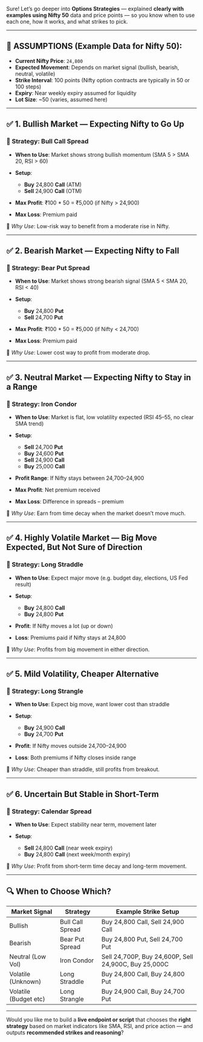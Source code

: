Sure! Let’s go deeper into **Options Strategies** — explained **clearly with examples using Nifty 50** data and price points — so you know when to use each one, how it works, and what strikes to pick.

---

## 📘 ASSUMPTIONS (Example Data for Nifty 50):

- **Current Nifty Price**: `24,800`
- **Expected Movement**: Depends on market signal (bullish, bearish, neutral, volatile)
- **Strike Interval**: 100 points (Nifty option contracts are typically in 50 or 100 steps)
- **Expiry**: Near weekly expiry assumed for liquidity
- **Lot Size**: \~50 (varies, assumed here)

---

## ✅ 1. **Bullish Market — Expecting Nifty to Go Up**

### 📌 Strategy: **Bull Call Spread**

- **When to Use**: Market shows strong bullish momentum (SMA 5 > SMA 20, RSI > 60)
- **Setup**:

  - **Buy** 24,800 **Call** (ATM)
  - **Sell** 24,900 **Call** (OTM)

- **Max Profit**: ₹100 \* 50 = ₹5,000 (if Nifty > 24,900)
- **Max Loss**: Premium paid

🧠 _Why Use_: Low-risk way to benefit from a moderate rise in Nifty.

---

## ✅ 2. **Bearish Market — Expecting Nifty to Fall**

### 📌 Strategy: **Bear Put Spread**

- **When to Use**: Market shows strong bearish signal (SMA 5 < SMA 20, RSI < 40)
- **Setup**:

  - **Buy** 24,800 **Put**
  - **Sell** 24,700 **Put**

- **Max Profit**: ₹100 \* 50 = ₹5,000 (if Nifty < 24,700)
- **Max Loss**: Premium paid

🧠 _Why Use_: Lower cost way to profit from moderate drop.

---

## ✅ 3. **Neutral Market — Expecting Nifty to Stay in a Range**

### 📌 Strategy: **Iron Condor**

- **When to Use**: Market is flat, low volatility expected (RSI 45–55, no clear SMA trend)
- **Setup**:

  - **Sell** 24,700 **Put**
  - **Buy** 24,600 **Put**
  - **Sell** 24,900 **Call**
  - **Buy** 25,000 **Call**

- **Profit Range**: If Nifty stays between 24,700–24,900
- **Max Profit**: Net premium received
- **Max Loss**: Difference in spreads – premium

🧠 _Why Use_: Earn from time decay when the market doesn’t move much.

---

## ✅ 4. **Highly Volatile Market — Big Move Expected, But Not Sure of Direction**

### 📌 Strategy: **Long Straddle**

- **When to Use**: Expect major move (e.g. budget day, elections, US Fed result)
- **Setup**:

  - **Buy** 24,800 **Call**
  - **Buy** 24,800 **Put**

- **Profit**: If Nifty moves a lot (up or down)
- **Loss**: Premiums paid if Nifty stays at 24,800

🧠 _Why Use_: Profits from big movement in either direction.

---

## ✅ 5. **Mild Volatility, Cheaper Alternative**

### 📌 Strategy: **Long Strangle**

- **When to Use**: Expect big move, want lower cost than straddle
- **Setup**:

  - **Buy** 24,900 **Call**
  - **Buy** 24,700 **Put**

- **Profit**: If Nifty moves outside 24,700–24,900
- **Loss**: Both premiums if Nifty closes inside range

🧠 _Why Use_: Cheaper than straddle, still profits from breakout.

---

## ✅ 6. **Uncertain But Stable in Short-Term**

### 📌 Strategy: **Calendar Spread**

- **When to Use**: Expect stability near term, movement later
- **Setup**:

  - **Sell** 24,800 **Call** (near week expiry)
  - **Buy** 24,800 **Call** (next week/month expiry)

🧠 _Why Use_: Profit from short-term time decay and long-term movement.

---

## 🔍 When to Choose Which?

| Market Signal         | Strategy         | Example Strike Setup                                 |
| --------------------- | ---------------- | ---------------------------------------------------- |
| Bullish               | Bull Call Spread | Buy 24,800 Call, Sell 24,900 Call                    |
| Bearish               | Bear Put Spread  | Buy 24,800 Put, Sell 24,700 Put                      |
| Neutral (Low Vol)     | Iron Condor      | Sell 24,700P, Buy 24,600P, Sell 24,900C, Buy 25,000C |
| Volatile (Unknown)    | Long Straddle    | Buy 24,800 Call, Buy 24,800 Put                      |
| Volatile (Budget etc) | Long Strangle    | Buy 24,900 Call, Buy 24,700 Put                      |

---

Would you like me to build a **live endpoint or script** that chooses the **right strategy** based on market indicators like SMA, RSI, and price action — and outputs **recommended strikes and reasoning**?
